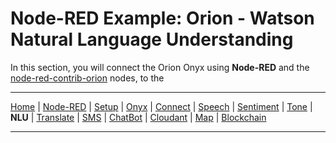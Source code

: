# Node-RED Example: Orion - Watson Natural Language Understanding

In this section, you will connect the Orion Onyx using **Node-RED** and the [node-red-contrib-orion](https://flows.nodered.org/node/node-red-contrib-orion) nodes, to the

---

[Home](/README.md) | [Node-RED](/PART1.md) | [Setup](/PART2.md) | [Onyx](/PART3.md) | [Connect](/PART4.md) | [Speech](/PART5.md) | [Sentiment](/PART6.md) | [Tone](/PART7.md) | **NLU** | [Translate](/PART9.md) | [SMS](/PART10.md) | [ChatBot](/PART11.md) | [Cloudant](/PART12.md) | [Map](/PART13.md) | [Blockchain](/PART14.md) 

---
